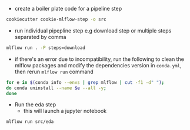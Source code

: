 - create a boiler plate code for a pipeline step
```sh
cookiecutter cookie-mlflow-step -o src
```

- run individual pipepline step e.g download step or multiple steps separated by comma
```sh
mlflow run . -P steps=download
```

- if there's an error due to incompatibility, run the following to clean the mlflow packages and modify the dependencies version in `conda.yml`, then rerun `mlflow run` command
```sh
for e in $(conda info --envs | grep mlflow | cut -f1 -d" "); 
do conda uninstall --name $e --all -y;
done
```
- Run the eda step
    - this will launch a jupyter notebook
```sh
mlflow run src/eda
```
